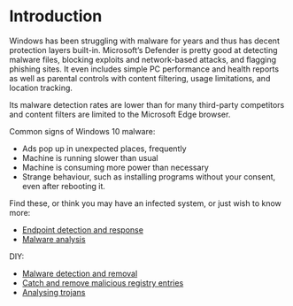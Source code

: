 # Introduction

Windows has been struggling with malware for years and thus has decent protection layers built-in. Microsoft’s 
Defender is pretty good at detecting malware files, blocking exploits and network-based attacks, and flagging phishing 
sites. It even includes simple PC performance and health reports as well as parental controls with content filtering, 
usage limitations, and location tracking.

Its malware detection rates are lower than for many third-party competitors and content filters are 
limited to the Microsoft Edge browser.

Common signs of Windows 10 malware:

* Ads pop up in unexpected places, frequently
* Machine is running slower than usual
* Machine is consuming more power than necessary
* Strange behaviour, such as installing programs without your consent, even after rebooting it.

Find these, or think you may have an infected system, or just wish to know more:

* [Endpoint detection and response](https://dfir.tymyrddin.dev/)
* [Malware analysis](https://reverse.tymyrddin.dev/)

DIY:

* [Malware detection and removal](clean-machine.md)
* [Catch and remove malicious registry entries](clean-registry.md)
* [Analysing trojans](analysing-trojans.md)

